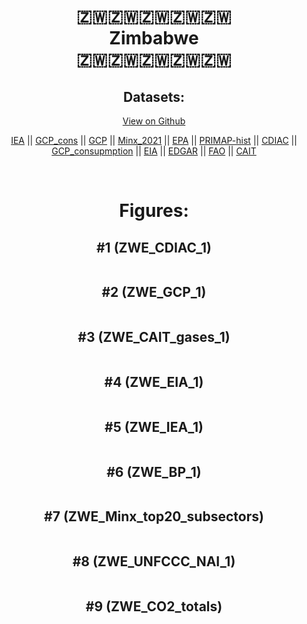 
<center>
<h1 align="center">
🇿🇼🇿🇼🇿🇼🇿🇼🇿🇼
<br>
Zimbabwe
<br>
🇿🇼🇿🇼🇿🇼🇿🇼🇿🇼
</h1>
<h2>Datasets:</h2>
<p><a href="https://github.com/dquintani/GreenhouseData/tree/master/country_data/ZWE_Zimbabwe/data">View on Github</a>
<br></p><p><a href="data/ZWE_IEA.csv">IEA</a> || <a href="data/ZWE_GCP_cons.csv">GCP_cons</a> || <a href="data/ZWE_GCP.csv">GCP</a> || <a href="data/ZWE_Minx_2021.csv">Minx_2021</a> || <a href="data/ZWE_EPA.csv">EPA</a> || <a href="data/ZWE_PRIMAP-hist.csv">PRIMAP-hist</a> || <a href="data/ZWE_CDIAC.csv">CDIAC</a> || <a href="data/ZWE_GCP_consupmption.csv">GCP_consupmption</a> || <a href="data/ZWE_EIA.csv">EIA</a> || <a href="data/ZWE_EDGAR.csv">EDGAR</a> || <a href="data/ZWE_FAO.csv">FAO</a> || <a href="data/ZWE_CAIT.csv">CAIT</a></p><p><br></p>
<h1>Figures:</h1><h2>#1 (ZWE_CDIAC_1)</h2>
<p><img alt="" src="figures/ZWE_CDIAC_1.png" /></p><h2>#2 (ZWE_GCP_1)</h2>
<p><img alt="" src="figures/ZWE_GCP_1.png" /></p><h2>#3 (ZWE_CAIT_gases_1)</h2>
<p><img alt="" src="figures/ZWE_CAIT_gases_1.png" /></p><h2>#4 (ZWE_EIA_1)</h2>
<p><img alt="" src="figures/ZWE_EIA_1.png" /></p><h2>#5 (ZWE_IEA_1)</h2>
<p><img alt="" src="figures/ZWE_IEA_1.png" /></p><h2>#6 (ZWE_BP_1)</h2>
<p><img alt="" src="figures/ZWE_BP_1.png" /></p><h2>#7 (ZWE_Minx_top20_subsectors)</h2>
<p><img alt="" src="figures/ZWE_Minx_top20_subsectors.png" /></p><h2>#8 (ZWE_UNFCCC_NAI_1)</h2>
<p><img alt="" src="figures/ZWE_UNFCCC_NAI_1.png" /></p><h2>#9 (ZWE_CO2_totals)</h2>
<p><img alt="" src="figures/ZWE_CO2_totals.png" /></p>